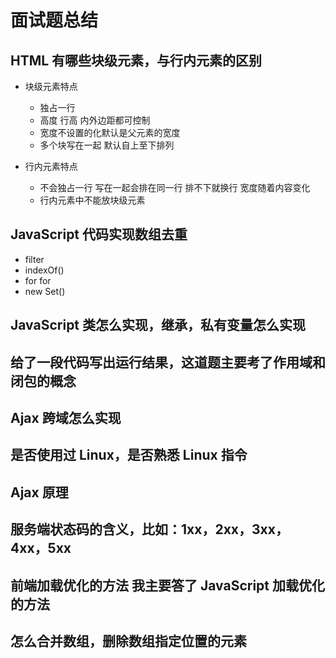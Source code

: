 # 面试题总结

## HTML 有哪些块级元素，与行内元素的区别

+ 块级元素特点

  + 独占一行
  + 高度 行高 内外边距都可控制
  + 宽度不设置的化默认是父元素的宽度
  + 多个块写在一起 默认自上至下排列

+ 行内元素特点
  + 不会独占一行 写在一起会排在同一行 排不下就换行 宽度随着内容变化
  + 行内元素中不能放块级元素

## JavaScript 代码实现数组去重

+ filter
+ indexOf()
+ for for
+ new Set()

## JavaScript 类怎么实现，继承，私有变量怎么实现



## 给了一段代码写出运行结果，这道题主要考了作用域和闭包的概念

## Ajax 跨域怎么实现

## 是否使用过 Linux，是否熟悉 Linux 指令

## Ajax 原理

## 服务端状态码的含义，比如：1xx，2xx，3xx，4xx，5xx

## 前端加载优化的方法 我主要答了 JavaScript 加载优化的方法

## 怎么合并数组，删除数组指定位置的元素
